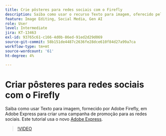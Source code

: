 ```yaml
---
title: Crie pôsteres para redes sociais com o Firefly
description: Saiba como usar o recurso Texto para imagem, oferecido pelo Adobe Firefly, para criar uma campanha promocional para as redes sociais
feature: Image Editing, Social Media, Gen AI
role: User
level: Intermediate
jira: KT-13463
exl-id: 93765c61-c166-4d0b-86ed-91ed2d29d069
source-git-commit: 58b151de4487c2636fe28dce610f84d27a99a7ca
workflow-type: tm+mt
source-wordcount: '61'
ht-degree: 4%

---
```


# Criar pôsteres para redes sociais com o Firefly

Saiba como usar Texto para imagem, fornecido por Adobe Firefly, em Adobe Express para criar uma campanha de promoção para as redes sociais. Este tutorial usa o novo [Adobe Express](https://www.adobe.com/express/).

>[!VIDEO](https://video.tv.adobe.com/v/3420533?quality=12&learn=on&hidetitle=true)
